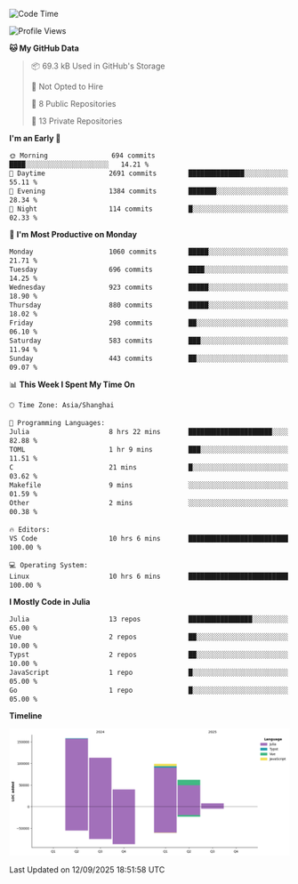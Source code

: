 <!--START_SECTION:waka-->
![Code Time](http://img.shields.io/badge/Code%20Time-733%20hrs%201%20min-blue)

![Profile Views](http://img.shields.io/badge/Profile%20Views-0-blue)

**🐱 My GitHub Data** 

> 📦 69.3 kB Used in GitHub's Storage 
 > 
> 🚫 Not Opted to Hire
 > 
> 📜 8 Public Repositories 
 > 
> 🔑 13 Private Repositories 
 > 
**I'm an Early 🐤** 

```text
🌞 Morning                694 commits         ████░░░░░░░░░░░░░░░░░░░░░   14.21 % 
🌆 Daytime                2691 commits        ██████████████░░░░░░░░░░░   55.11 % 
🌃 Evening                1384 commits        ███████░░░░░░░░░░░░░░░░░░   28.34 % 
🌙 Night                  114 commits         █░░░░░░░░░░░░░░░░░░░░░░░░   02.33 % 
```
📅 **I'm Most Productive on Monday** 

```text
Monday                   1060 commits        █████░░░░░░░░░░░░░░░░░░░░   21.71 % 
Tuesday                  696 commits         ████░░░░░░░░░░░░░░░░░░░░░   14.25 % 
Wednesday                923 commits         █████░░░░░░░░░░░░░░░░░░░░   18.90 % 
Thursday                 880 commits         █████░░░░░░░░░░░░░░░░░░░░   18.02 % 
Friday                   298 commits         ██░░░░░░░░░░░░░░░░░░░░░░░   06.10 % 
Saturday                 583 commits         ███░░░░░░░░░░░░░░░░░░░░░░   11.94 % 
Sunday                   443 commits         ██░░░░░░░░░░░░░░░░░░░░░░░   09.07 % 
```


📊 **This Week I Spent My Time On** 

```text
🕑︎ Time Zone: Asia/Shanghai

💬 Programming Languages: 
Julia                    8 hrs 22 mins       █████████████████████░░░░   82.88 % 
TOML                     1 hr 9 mins         ███░░░░░░░░░░░░░░░░░░░░░░   11.51 % 
C                        21 mins             █░░░░░░░░░░░░░░░░░░░░░░░░   03.62 % 
Makefile                 9 mins              ░░░░░░░░░░░░░░░░░░░░░░░░░   01.59 % 
Other                    2 mins              ░░░░░░░░░░░░░░░░░░░░░░░░░   00.38 % 

🔥 Editors: 
VS Code                  10 hrs 6 mins       █████████████████████████   100.00 % 

💻 Operating System: 
Linux                    10 hrs 6 mins       █████████████████████████   100.00 % 
```

**I Mostly Code in Julia** 

```text
Julia                    13 repos            ████████████████░░░░░░░░░   65.00 % 
Vue                      2 repos             ██░░░░░░░░░░░░░░░░░░░░░░░   10.00 % 
Typst                    2 repos             ██░░░░░░░░░░░░░░░░░░░░░░░   10.00 % 
JavaScript               1 repo              █░░░░░░░░░░░░░░░░░░░░░░░░   05.00 % 
Go                       1 repo              █░░░░░░░░░░░░░░░░░░░░░░░░   05.00 % 
```



**Timeline**

![Lines of Code chart](https://raw.githubusercontent.com/DimhamT/DimhamT/main/assets/bar_graph.png)


 Last Updated on 12/09/2025 18:51:58 UTC
<!--END_SECTION:waka-->



<!--
**dhtantoy/dhtantoy** is a ✨ _special_ ✨ repository because its `README.md` (this file) appears on your GitHub profile.

Here are some ideas to get you started:

- 🔭 I’m currently working on ...
- 🌱 I’m currently learning ...
- 👯 I’m looking to collaborate on ...
- 🤔 I’m looking for help with ...
- 💬 Ask me about ...
- 📫 How to reach me: ...
- 😄 Pronouns: ...
- ⚡ Fun fact: ...
-->
